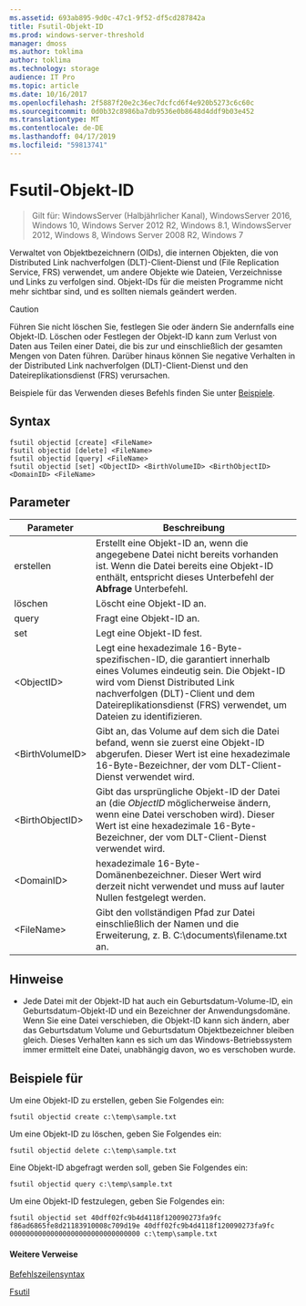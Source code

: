 ```yaml
---
ms.assetid: 693ab895-9d0c-47c1-9f52-df5cd287842a
title: Fsutil-Objekt-ID
ms.prod: windows-server-threshold
manager: dmoss
ms.author: toklima
author: toklima
ms.technology: storage
audience: IT Pro
ms.topic: article
ms.date: 10/16/2017
ms.openlocfilehash: 2f5887f20e2c36ec7dcfcd6f4e920b5273c6c60c
ms.sourcegitcommit: 0d0b32c8986ba7db9536e0b8648d4ddf9b03e452
ms.translationtype: MT
ms.contentlocale: de-DE
ms.lasthandoff: 04/17/2019
ms.locfileid: "59813741"
---
```

# <a name="fsutil-objectid"></a>Fsutil-Objekt-ID
>Gilt für: WindowsServer (Halbjährlicher Kanal), WindowsServer 2016, Windows 10, Windows Server 2012 R2, Windows 8.1, WindowsServer 2012, Windows 8, Windows Server 2008 R2, Windows 7

Verwaltet von Objektbezeichnern (OIDs), die internen Objekten, die von Distributed Link nachverfolgen (DLT)-Client-Dienst und (File Replication Service, FRS) verwendet, um andere Objekte wie Dateien, Verzeichnisse und Links zu verfolgen sind. Objekt-IDs für die meisten Programme nicht mehr sichtbar sind, und es sollten niemals geändert werden.

> [!CAUTION]
> Führen Sie nicht löschen Sie, festlegen Sie oder ändern Sie andernfalls eine Objekt-ID. Löschen oder Festlegen der Objekt-ID kann zum Verlust von Daten aus Teilen einer Datei, die bis zur und einschließlich der gesamten Mengen von Daten führen. Darüber hinaus können Sie negative Verhalten in der Distributed Link nachverfolgen (DLT)-Client-Dienst und den Dateireplikationsdienst (FRS) verursachen.

Beispiele für das Verwenden dieses Befehls finden Sie unter [Beispiele](#BKMK_examples).

## <a name="syntax"></a>Syntax

```
fsutil objectid [create] <FileName>
fsutil objectid [delete] <FileName>
fsutil objectid [query] <FileName>
fsutil objectid [set] <ObjectID> <BirthVolumeID> <BirthObjectID> <DomainID> <FileName>
```

## <a name="parameters"></a>Parameter

|Parameter|Beschreibung|
|-------------|---------------|
|erstellen|Erstellt eine Objekt-ID an, wenn die angegebene Datei nicht bereits vorhanden ist. Wenn die Datei bereits eine Objekt-ID enthält, entspricht dieses Unterbefehl der **Abfrage** Unterbefehl.|
|löschen|Löscht eine Objekt-ID an.|
|query|Fragt eine Objekt-ID an.|
|set|Legt eine Objekt-ID fest.|
|\<ObjectID>|Legt eine hexadezimale 16-Byte-spezifischen-ID, die garantiert innerhalb eines Volumes eindeutig sein. Die Objekt-ID wird vom Dienst Distributed Link nachverfolgen (DLT)-Client und dem Dateireplikationsdienst (FRS) verwendet, um Dateien zu identifizieren.|
|\<BirthVolumeID>|Gibt an, das Volume auf dem sich die Datei befand, wenn sie zuerst eine Objekt-ID abgerufen. Dieser Wert ist eine hexadezimale 16-Byte-Bezeichner, der vom DLT-Client-Dienst verwendet wird.|
|\<BirthObjectID>|Gibt das ursprüngliche Objekt-ID der Datei an (die *ObjectID* möglicherweise ändern, wenn eine Datei verschoben wird). Dieser Wert ist eine hexadezimale 16-Byte-Bezeichner, der vom DLT-Client-Dienst verwendet wird.|
|\<DomainID>|hexadezimale 16-Byte-Domänenbezeichner. Dieser Wert wird derzeit nicht verwendet und muss auf lauter Nullen festgelegt werden.|
|\<FileName>|Gibt den vollständigen Pfad zur Datei einschließlich der Namen und die Erweiterung, z. B. C:\documents\filename.txt an.|

## <a name="remarks"></a>Hinweise

-   Jede Datei mit der Objekt-ID hat auch ein Geburtsdatum-Volume-ID, ein Geburtsdatum-Objekt-ID und ein Bezeichner der Anwendungsdomäne. Wenn Sie eine Datei verschieben, die Objekt-ID kann sich ändern, aber das Geburtsdatum Volume und Geburtsdatum Objektbezeichner bleiben gleich. Dieses Verhalten kann es sich um das Windows-Betriebssystem immer ermittelt eine Datei, unabhängig davon, wo es verschoben wurde.

## <a name="BKMK_examples"></a>Beispiele für
Um eine Objekt-ID zu erstellen, geben Sie Folgendes ein:

`fsutil objectid create c:\temp\sample.txt`

Um eine Objekt-ID zu löschen, geben Sie Folgendes ein:

`fsutil objectid delete c:\temp\sample.txt`

Eine Objekt-ID abgefragt werden soll, geben Sie Folgendes ein:

`fsutil objectid query c:\temp\sample.txt`

Um eine Objekt-ID festzulegen, geben Sie Folgendes ein:

`fsutil objectid set 40dff02fc9b4d4118f120090273fa9fc f86ad6865fe8d21183910008c709d19e 40dff02fc9b4d4118f120090273fa9fc 00000000000000000000000000000000 c:\temp\sample.txt`

#### <a name="additional-references"></a>Weitere Verweise
[Befehlszeilensyntax](Command-Line-Syntax-Key.md)

[Fsutil](Fsutil.md)


